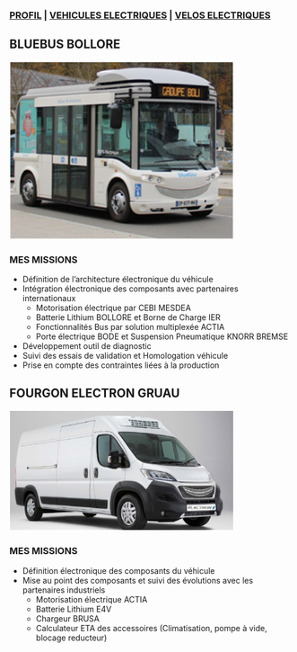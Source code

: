 ### [PROFIL](/index.md) | [VEHICULES ELECTRIQUES](/vu.md) | [VELOS ELECTRIQUES](/velo.md)

## BLUEBUS BOLLORE

<img src="BBus.png" alt="drawing" width="400"/>

### MES MISSIONS
- Définition de l’architecture électronique du véhicule
- Intégration électronique des composants avec partenaires internationaux
  - Motorisation électrique par CEBI MESDEA
  - Batterie Lithium BOLLORE et Borne de Charge IER
  - Fonctionnalités Bus par solution multiplexée ACTIA
  - Porte électrique BODE et Suspension Pneumatique KNORR BREMSE
- Développement outil de diagnostic
- Suivi des essais de validation et Homologation véhicule
- Prise en compte des contraintes liées à la production


## FOURGON ELECTRON GRUAU

<img src="electron.png" alt="drawing" width="400"/>

### MES MISSIONS
- Définition électronique des composants du véhicule
- Mise au point des composants et suivi des évolutions avec les partenaires industriels
  - Motorisation électrique ACTIA
  - Batterie Lithium E4V 
  - Chargeur BRUSA
  - Calculateur ETA des accessoires (Climatisation, pompe à vide, blocage reducteur)

